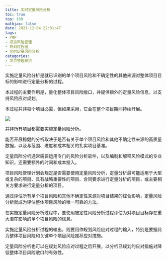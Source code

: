 ```yaml
---
title: 实时定量风险分析
toc: true
top: 100
mathjax: false
date: 2021-12-04 22:31:47
tags:
- PMP
- 项目风险管理
- 规划过程组
- 实时定量风险分析
categories:
- 项目管理知识
---
```

实施定量风险分析是就已识别的单个项目风险和不确定性的其他来源对整体项目目标的影响进行定量分析的过程。

本过程的主要作用是，量化整体项目风险敞口，并提供额外的定量风险信息，以支持风险应对规划。

本过程并非每个项目必需，但如果采用，它会在整个项目期间持续开展。  

<img src="https://ddabb.github.io/photos/pmpimages/数据流向图/11.4实施定量风险分析.png"/>

并非所有项目都需要实施定量风险分析。

能否开展稳健的分析取决于是否有关于单个项目风险和其他不确定性来源的高质量数据，以及与范围、进度和成本相关的扎实项目基准。

定量风险分析通常需要运用专门的风险分析软件，以及编制和解释风险模式的专业知识，还需要额外的时间和成本投入。

项目风险管理计划会规定是否需要使用定量风险分析，定量分析最可能适用于大型或复杂的项目、具有战略重要性的项目、合同要求进行定量分析的项目，或主要相关方要求进行定量分析的项目。

通过评估所有单个项目风险和其他不确定性来源对项目结果的综合影响，定量风险分析就成为评估整体项目风险的唯一可靠的方法。

在实施定量风险分析过程中，要使用被定性风险分析过程评估为对项目目标存在重大潜在影响的单个项目风险的信息。

实施定量风险分析过程的输出，则要用作规划风险应对过程的输入，特别是要据此为整体项目风险和关键单个项目风险推荐应对措施。

定量风险分析也可以在规划风险应对过程之后开展，以分析已规划的应对措施对降低整体项目风险敞口的有效性。
